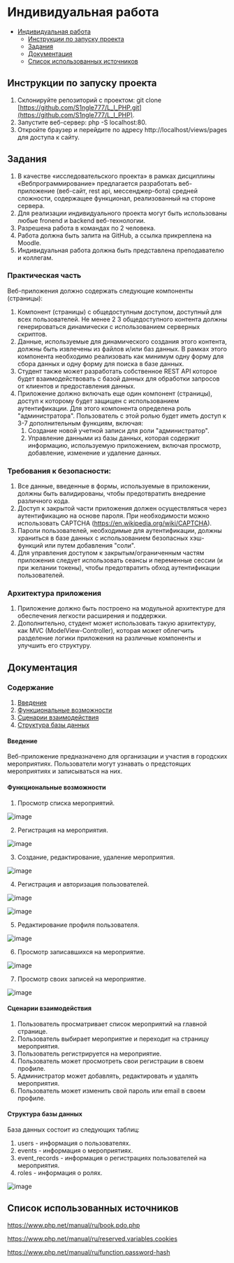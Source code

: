 # Индивидуальная работа

- [Индивидуальная работа](#индивидуальная-работа)
    - [Инструкции по запуску проекта](#инструкции-по-запуску-проекта)
    - [Задания](#задания)
    - [Документация](#документация)
    - [Список использованных источников](#список-использованных-источников)

## Инструкции по запуску проекта
1) Склонируйте репозиторий с проектом: git clone [https://github.com/S1ngle777/L_I_PHP.git](https://github.com/S1ngle777/L_I_PHP).
2) Запустите веб-сервер: php -S localhost:80.
3) Откройте браузер и перейдите по адресу http://localhost/views/pages для доступа к сайту.

## Задания

1. В качестве «исследовательского проекта» в рамках дисциплины «Вебпрограммирование» предлагается разработать веб-приложение (веб-сайт, rest
api, мессенджер-бота) средней сложности, содержащее функционал,
реализованный на стороне сервера.
2. Для реализации индивидуального проекта могут быть использованы любые
fronend и backend веб-технологии.
3. Разрешена работа в командах по 2 человека.
4. Работа должна быть залита на GitHub, а ссылка прикреплена на Moodle.
5. Индивидуальная работа должна быть представлена преподавателю и
коллегам.

### Практическая часть

Веб-приложения должно содержать следующие компоненты (страницы):
1. Компонент (страницы) с общедоступным доступом, доступный для всех
пользователей. Не менее 2
3
общедоступного контента должны генерироваться
динамически с использованием серверных скриптов.
2. Данные, используемые для динамического создания этого контента, должны
быть извлечены из файлов и/или баз данных. В рамках этого компонента
необходимо реализовать как минимум одну форму для сбора данных и одну
форму для поиска в базе данных.
3. Студент также может разработать собственное REST API которое будет
взаимодействовать с базой данных для обработки запросов от клиентов и
предоставления данных.
4. Приложение должно включать еще один компонент (страницы), доступ к
которому будет защищен с использованием аутентификации. Для этого
компонента определена роль "администратора". Пользователь с этой ролью
будет иметь доступ к 3-7 дополнительным функциям, включая:
    1. Создание новой учетной записи для роли "администратор".
    2. Управление данными из базы данных, которая содержит информацию,
используемую приложением, включая просмотр, добавление, изменение
и удаление данных.

### Требования к безопасности:

1. Все данные, введенные в формы, используемые в приложении, должны быть
валидированы, чтобы предотвратить внедрение различного кода.
2. Доступ к закрытой части приложения должен осуществляться через
аутентификацию на основе пароля. При необходимости можно использовать
CAPTCHA (https://en.wikipedia.org/wiki/CAPTCHA).
3. Пароли пользователей, необходимые для аутентификации, должны храниться в
базе данных с использованием безопасных хэш-функций или путем добавления
"соли".
4. Для управления доступом к закрытым/ограниченным частям приложения
следует использовать сеансы и переменные сессии (и при желании токены),
чтобы предотвратить обход аутентификации пользователей.

### Архитектура приложения

1. Приложение должно быть построено на модульной архитектуре для обеспечения
легкости расширения и поддержки.
2. Дополнительно, студент может использовать такую архитектуру, как MVC (ModelView-Controller), которая может облегчить разделение логики приложения на
различные компоненты и улучшить его структуру.

## Документация

### Содержание
1. [Введение](#введение)
2. [Функциональные возможности](#функциональные-возможности)
3. [Сценарии взаимодействия](#сценарии-взаимодействия)
4. [Структура базы данных](#структура-базы-данных)

#### Введение

Веб-приложение предназначено для организации и участия в городских мероприятиях. Пользователи могут узнавать о предстоящих мероприятиях и записываться на них.

#### Функциональные возможности

1. Просмотр списка мероприятий.

![image](https://github.com/S1ngle777/L_I_PHP/assets/128795707/71f2d9d3-4afd-4136-9fcc-6937d32496f5)

2. Регистрация на мероприятия.

![image](https://github.com/S1ngle777/L_I_PHP/assets/128795707/0b8bc1e6-8865-4bc4-a06b-40b3689b70ff)

3. Создание, редактирование, удаление мероприятия.

![image](https://github.com/S1ngle777/L_I_PHP/assets/128795707/ace334a1-d2aa-495c-8e98-b947d73d3ee2)

4. Регистрация и авторизация пользователей.

![image](https://github.com/S1ngle777/L_I_PHP/assets/128795707/7831a762-0c7e-4551-ac94-e6aa13414beb)

![image](https://github.com/S1ngle777/L_I_PHP/assets/128795707/51704068-d7a8-44f0-be79-8e3311eb3f9c)

5. Редактирование профиля пользователя.

![image](https://github.com/S1ngle777/L_I_PHP/assets/128795707/4b7e1d45-8a95-4612-a87e-01c45a9f26a8)

6. Просмотр записавшихся на мероприятие. 

![image](https://github.com/S1ngle777/L_I_PHP/assets/128795707/ef3c1dca-fd10-43fd-a233-6805db41da97)


7. Просмотр своих записей на мероприятие.

![image](https://github.com/S1ngle777/L_I_PHP/assets/128795707/cc69622c-2bf5-4d6b-a1d2-a4cde5ab2cd0)


#### Сценарии взаимодействия

1. Пользователь просматривает список мероприятий на главной странице.
2. Пользователь выбирает мероприятие и переходит на страницу мероприятия.
3. Пользователь регистрируется на мероприятие.
4. Пользователь может просмотреть свои регистрации в своем профиле.
5. Администратор может добавлять, редактировать и удалять мероприятия.
6. Пользователь может изменить свой пароль или email в своем профиле.

#### Структура базы данных

База данных состоит из следующих таблиц:

1. users - информация о пользователях.
2. events - информация о мероприятиях.
3. event_records - информация о регистрациях пользователей на мероприятия.
4. roles - информация о ролях.

![image](https://github.com/S1ngle777/L_I_PHP/assets/128795707/aebe7d58-057d-4fa1-a587-3f810c5ed914)


## Список использованных источников

https://www.php.net/manual/ru/book.pdo.php

https://www.php.net/manual/ru/reserved.variables.cookies

https://www.php.net/manual/ru/function.password-hash

